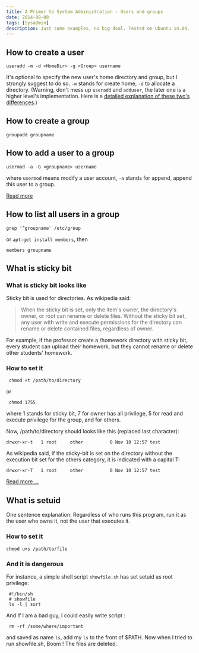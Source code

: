 ```yaml
---
title: A Primer to System Administration - Users and groups
date: 2014-08-08
tags: [Sysadmin]
description: Just some examples, no big deal. Tested on Ubuntu 14.04.
---
```


## How to create a user
    useradd -m -d <HomeDir> -g <Group> username
     	
It's optional to specify the new user's home directory and group, but I strongly suggest to do so. `-m` stands for create home, `-d` to allocate a directory. (Warning, don't mess up `useradd` and `adduser`, the later one is a higher level's implementation. Here is a [detailed explanation of these two's differences][add_user].)


## How to create a group
    groupadd groupname

## How to add a user to a group
    usermod -a -G <groupname> username
  
where `usermod` means modify a user account, `-a` stands for append, append this user to a group.

[Read more][howto]


## How to list all users in a group
	
	grep '^groupname' /etc/group
	
or `apt-get install members`, then
    
    members groupname
    
## What is sticky bit

### What is sticky bit looks like



Sticky bit is used for directories. As wikipedia said:
> When the sticky bit is set, only the item's owner, the directory's owner, or root can rename or delete files. Without the sticky bit set, any user with write and execute permissions for the directory can rename or delete contained files, regardless of owner.

For example, if the professor create a /homework directory with sticky bit, every student can upload their homework, but they cannot rename or delete other students' homework.

### How to set it
     
     chmod +t /path/to/directory
or

     chmod 1755

where 1 stands for sticky bit, 7 for owner has all privilege, 5 for read and execute privilege for the group, and for others.

Now, /path/to/directory should looks like this (replaced last character):
    
    drwxr-xr-t   1 root     other          0 Nov 10 12:57 test

As wikipedia said, if the sticky-bit is set on the directory without the execution bit set for the others category, it is indicated with a capital T:

    drwxr-xr-T   1 root     other          0 Nov 10 12:57 test
     
[Read more ...][sticky]
## What is setuid

One sentence explanation: Regardless of who runs this program, run it as the user who owns it, not the user that executes it.

### How to set it 
	
	chmod u+s /path/to/file
	
### And it is dangerous

For instance, a simple shell script `showfile.sh` has set setuid as root privilege:

     #!/bin/sh
     # showfile
     ls -l | sort

And If I am a bad guy, I could easily write script :
     
     rm -rf /some/where/important
	
and saved as name `ls`, add my `ls` to the front of $PATH. Now when I tried to run showfile.sh, Boom ! The files are deleted.


[add_user]: http://askubuntu.com/questions/345974/what-is-the-difference-between-adduser-and-useradd
[howto]: http://www.cyberciti.biz/faq/howto-linux-add-user-to-group/
[sticky]: http://www.linuxnix.com/2012/01/sticky-bit-set-linux.html
[jan]: http://www.cs.stevens.edu/~jschauma/615A/